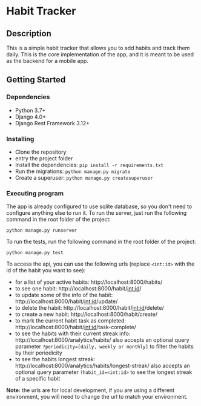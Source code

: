 # Habit Tracker

## Description

This is a simple habit tracker that allows you to add habits and track them daily. This is the core implementation of
the app, and it is meant to be used as the backend for a mobile app.

## Getting Started

### Dependencies

* Python 3.7+
* Django 4.0+
* Django Rest Framework 3.12+

### Installing

* Clone the repository
* entry the project folder
* Install the dependencies: `pip install -r requirements.txt`
* Run the migrations: `python manage.py migrate`
* Create a superuser: `python manage.py createsuperuser`



### Executing program
The app is already configured to use sqlite database, so you don't need to configure anything else to run it.
To run the server, just run the following command in the root folder of the project:
```
python manage.py runserver
```
To run the tests, run the following command in the root folder of the project:
```
python manage.py test
```
To access the api, you can use the following urls (replace `<int:id>` with the id of the habit you want to see):

* for a list of your active habits:  http://localhost:8000/habits/
* to see one habit: http://localhost:8000/habit/<int:id>/
* to update some of the info of the habit: http://localhost:8000/habit/<int:id>/update/
* to delete the habit: http://localhost:8000/habit/<int:id>/delete/
* to create a new habit: http://localhost:8000/habit/create/
* to mark the current habit task as completed: http://localhost:8000/habit/<int:id>/task-complete/
* to see the habits with their current streak info: http://localhost:8000/analytics/habits/ also accepts an optional query parameter `?periodicity=[daily, weekly or monthly]` to filter the habits by their periodicity
* to see the habits longest streak: http://localhost:8000/analytics/habits/longest-streak/ also accepts an optional query parameter `?habit_id=<int:id>` to see the longest streak of a specific habit


**Note:** the urls are for local development, if you are using a different environment, you will need to change the url to match your environment.


